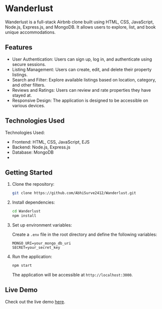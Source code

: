# Wanderlust

Wanderlust is a full-stack Airbnb clone built using HTML, CSS, JavaScript, Node.js, Express.js, and MongoDB. It allows users to explore, list, and book unique accommodations.

## Features

- User Authentication: Users can sign up, log in, and authenticate using secure sessions.
- Listing Management: Users can create, edit, and delete their property listings.
- Search and Filter: Explore available listings based on location, category, and other filters.
- Reviews and Ratings: Users can review and rate properties they have stayed at.
- Responsive Design: The application is designed to be accessible on various devices.

## Technologies Used

Technologies Used:
- Frontend: HTML, CSS, JavaScript, EJS
- Backend: Node.js, Express.js
- Database: MongoDB
- 
## Getting Started

1. Clone the repository:

   ```bash
   git clone https://github.com/AbhiSurve2412/Wanderlust.git
   ```

2. Install dependencies:

   ```bash
   cd Wanderlust
   npm install
   ```

3. Set up environment variables:

   Create a `.env` file in the root directory and define the following variables:

   ```env
   MONGO_URI=your_mongo_db_uri
   SECRET=your_secret_key
   ```

4. Run the application:

   ```bash
   npm start
   ```

   The application will be accessible at `http://localhost:3000`.

## Live Demo

Check out the live demo [here](https://wanderlust-9tqo.onrender.com).
